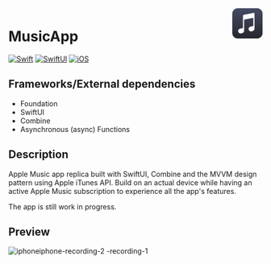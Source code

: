 <!-- HEADER -->
<img src="./Preview/AppIcon.png" width="60" align="right"/>
<h1> MusicApp </h1>

[![Swift](https://img.shields.io/badge/Swift-5.0-orange.svg?longCache=true&style=flat&logo=swift)][Swift]
[![SwiftUI](https://img.shields.io/badge/SwiftUI-3.0-blue.svg?longCache=true&style=flat&logo=swift&logoColor=blue)][Swift]
[![iOS](https://img.shields.io/badge/iOS-16.0+-lightgrey.svg?longCache=true&?style=flat&logo=apple)][iOS]





<!-- BODY -->

## Frameworks/External dependencies
- Foundation
- SwiftUI
- Combine
- Asynchronous (async) Functions

## Description
Apple Music app replica built with SwiftUI, Combine and the MVVM design pattern using Apple iTunes API.
Build on an actual device while having an active Apple Music subscription to experience all the app's features.

The app is still work in progress.


## Preview

![iphone![iphone-recording-2](https://user-images.githubusercontent.com/36419167/211917795-e5e26a50-ee64-4094-83d4-2a4dbee1dba8.gif)
-recording-1](https://user-images.githubusercontent.com/36419167/211916695-80d52986-4db8-4a95-ac34-3680424c18e9.gif)



<!-- FOOTER -->
<!-- Permanent links -->
[Swift]: https://www.swift.org
[iOS]: https://developer.apple.com/ios/




